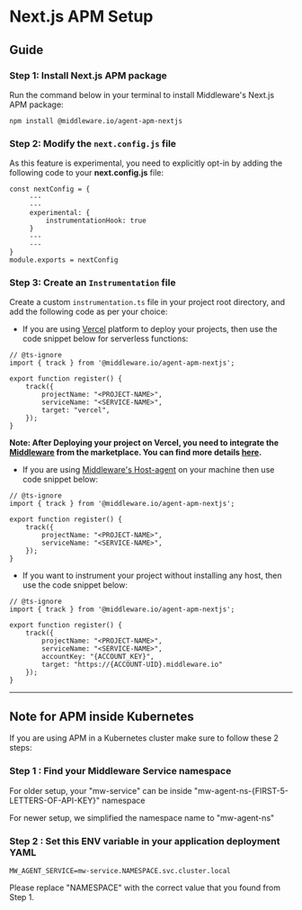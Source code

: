 # Next.js APM Setup

## Guide

### Step 1: Install Next.js APM package

Run the command below in your terminal to install Middleware's Next.js APM package:
```
npm install @middleware.io/agent-apm-nextjs
```

### Step 2: Modify the `next.config.js` file

As this feature is experimental, you need to explicitly opt-in by adding the following code to your **next.config.js** file:
```
const nextConfig = {
     ---
     ---
     experimental: {
         instrumentationHook: true
     }
     ---
     ---
}
module.exports = nextConfig
```

### Step 3: Create an `Instrumentation` file

Create a custom `instrumentation.ts` file in your project root directory, and add the following code as per your choice:

- If you are using [Vercel](https://vercel.com/) platform to deploy your projects, then use the code snippet below for serverless functions:
```
// @ts-ignore
import { track } from '@middleware.io/agent-apm-nextjs';

export function register() {
    track({
        projectName: "<PROJECT-NAME>",
        serviceName: "<SERVICE-NAME>",
        target: "vercel",
    });
}
```
**Note: After Deploying your project on Vercel, you need to integrate the [Middleware](https://vercel.com/integrations/middleware) from the marketplace. You can find more details [here](https://docs.middleware.io/docs/vercel).**
- If you are using [Middleware's Host-agent](https://docs.middleware.io/docs/installation) on your machine then use code snippet below:
```
// @ts-ignore
import { track } from '@middleware.io/agent-apm-nextjs';

export function register() {
    track({
        projectName: "<PROJECT-NAME>",
        serviceName: "<SERVICE-NAME>",
    });
}
```
- If you want to instrument your project without installing any host, then use the code snippet below:
```
// @ts-ignore
import { track } from '@middleware.io/agent-apm-nextjs';

export function register() {
    track({
        projectName: "<PROJECT-NAME>",
        serviceName: "<SERVICE-NAME>",
        accountKey: "{ACCOUNT_KEY}",
        target: "https://{ACCOUNT-UID}.middleware.io"
    });
}
```
---------------------

## Note for APM inside Kubernetes

If you are using APM in a Kubernetes cluster make sure to follow these 2 steps:

### Step 1 : Find your Middleware Service namespace
For older setup, your "mw-service" can be inside "mw-agent-ns-{FIRST-5-LETTERS-OF-API-KEY}" namespace

For newer setup, we simplified the namespace name to "mw-agent-ns"

### Step 2 : Set this ENV variable in your application deployment YAML
```
MW_AGENT_SERVICE=mw-service.NAMESPACE.svc.cluster.local
```
Please replace "NAMESPACE" with the correct value that you found from Step 1.
